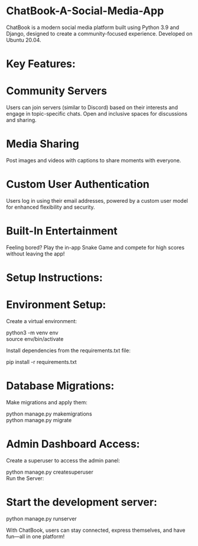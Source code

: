 # ChatBook-A-Social-Media-App

ChatBook is a modern social media platform built using Python 3.9 and Django, designed to create a community-focused experience. Developed on Ubuntu 20.04.

# Key Features:

# Community Servers

Users can join servers (similar to Discord) based on their interests and engage in topic-specific chats.
Open and inclusive spaces for discussions and sharing.

# Media Sharing

Post images and videos with captions to share moments with everyone.

# Custom User Authentication

Users log in using their email addresses, powered by a custom user model for enhanced flexibility and security.

# Built-In Entertainment

Feeling bored? Play the in-app Snake Game and compete for high scores without leaving the app!

# Setup Instructions:

# Environment Setup:

Create a virtual environment:

python3 -m venv env  
source env/bin/activate  

Install dependencies from the requirements.txt file:


pip install -r requirements.txt  

# Database Migrations:

Make migrations and apply them:

python manage.py makemigrations  
python manage.py migrate  

# Admin Dashboard Access:

Create a superuser to access the admin panel:

python manage.py createsuperuser  
Run the Server:

# Start the development server:

python manage.py runserver  

With ChatBook, users can stay connected, express themselves, and have fun—all in one platform!